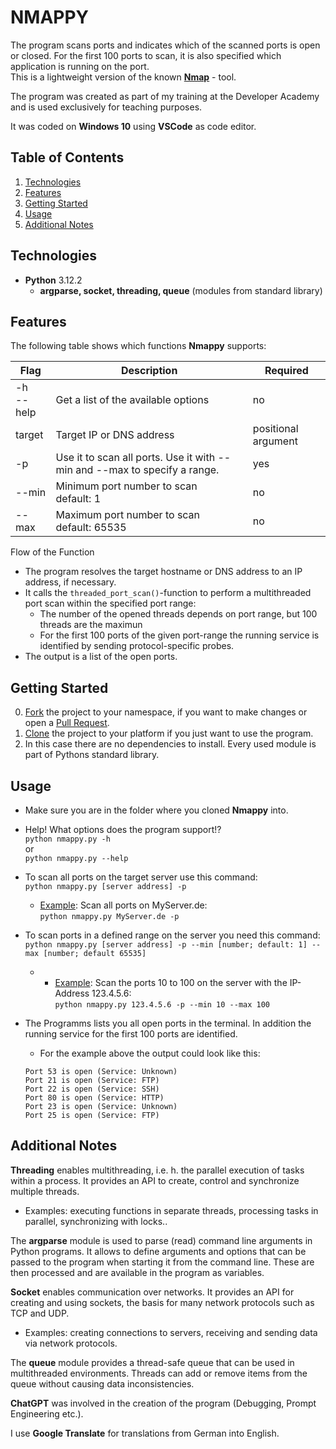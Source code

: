 # NMAPPY

The program scans ports and indicates which of the scanned ports is open or closed. For the first 100 ports to scan, it is also specified which application is running on the port.  
This is a lightweight version of the known <a href="https://nmap.org/">**Nmap**</a> - tool.  

The program was created as part of my training at the Developer Academy and is used exclusively for teaching purposes.  

It was coded on **Windows 10** using **VSCode** as code editor.

## Table of Contents
1. <a href="#technologies">Technologies</a>  
2. <a href="#features">Features</a>  
3. <a href="#getting-started">Getting Started</a>  
4. <a href="#usage">Usage</a>  
5. <a href="#additional-notes">Additional Notes</a>  

## Technologies
* **Python** 3.12.2
    * **argparse, socket, threading, queue** (modules from standard library) 

## Features
The following table shows which functions **Nmappy** supports:  

| Flag | Description | Required |
| ---- | ----------- | -------- |
| -h <br> --help | Get a list of the available options | no |
| target | Target IP or DNS address | positional argument |
| -p | Use it to scan all ports. Use it with --min and --max to specify a range. | yes |
| --min | Minimum port number to scan <br> default: 1 | no |
| --max | Maximum port number to scan <br> default: 65535 | no |

Flow of the Function
- The program resolves the target hostname or DNS address to an IP address, if necessary.
- It calls the `threaded_port_scan()`-function to perform a multithreaded port scan within the specified port range:
    - The number of the opened threads depends on port range, but 100 threads are the maximun
    - For the first 100 ports of the given port-range the running service is identified by sending protocol-specific probes. 
- The output is a list of the open ports.

## Getting Started
0) <a href="https://docs.github.com/de/pull-requests/collaborating-with-pull-requests/working-with-forks/fork-a-repo">Fork</a> the project to your namespace, if you want to make changes or open a <a href="https://docs.github.com/de/pull-requests/collaborating-with-pull-requests/proposing-changes-to-your-work-with-pull-requests/about-pull-requests">Pull Request</a>.
1) <a href="https://docs.github.com/en/repositories/creating-and-managing-repositories/cloning-a-repository">Clone</a> the project to your platform if you just want to use the program.
2) In this case there are no dependencies to install. Every used module is part of Pythons standard library.

## Usage
- Make sure you are in the folder where you cloned **Nmappy** into.  

- Help! What options does the program support!?  
    `python nmappy.py -h`  
    or  
    `python nmappy.py --help`  

- To scan all ports on the target server use this command:  
    `python nmappy.py [server address] -p` 
    - <ins>Example</ins>: Scan all ports on MyServer.de:  
    `python nmappy.py MyServer.de -p`
    
- To scan ports in a defined range on the server you need this command:  
    `python nmappy.py [server address] -p --min [number; default: 1] --max [number; default 65535]`
    - - <ins>Example</ins>: Scan the ports 10 to 100 on the server with the IP-Address 123.4.5.6:  
    `python nmappy.py 123.4.5.6 -p --min 10 --max 100`

- The Programms lists you all open ports in the terminal. In addition the running service for the first 100 ports are identified.
    - For the example above the output could look like this:
    
    ```
    Port 53 is open (Service: Unknown)
    Port 21 is open (Service: FTP)
    Port 22 is open (Service: SSH)
    Port 80 is open (Service: HTTP)
    Port 23 is open (Service: Unknown)
    Port 25 is open (Service: FTP)
    ```

## Additional Notes
**Threading** enables multithreading, i.e. h. the parallel execution of tasks within a process. It provides an API to create, control and synchronize multiple threads.  
- Examples: executing functions in separate threads, processing tasks in parallel, synchronizing with locks..  
  
The **argparse** module is used to parse (read) command line arguments in Python programs. It allows to define arguments and options that can be passed to the program when starting it from the command line. These are then processed and are available in the program as variables.  
  
**Socket** enables communication over networks. It provides an API for creating and using sockets, the basis for many network protocols such as TCP and UDP.  
- Examples: creating connections to servers, receiving and sending data via network protocols.
  
The **queue** module provides a thread-safe queue that can be used in multithreaded environments. Threads can add or remove items from the queue without causing data inconsistencies.  
  
**ChatGPT** was involved in the creation of the program (Debugging, Prompt Engineering etc.).  
  
I use **Google Translate** for translations from German into English.